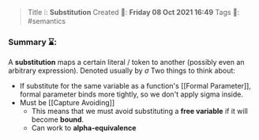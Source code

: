 > Title ❕: **Substitution**
> Created 📅: **Friday 08 Oct 2021 16:49**
  Tags 📎: #semantics 

### Summary ⌛:
A **substitution** maps a certain literal / token to another (possibly even an arbitrary expression). Denoted usually by $\sigma$
Two things to think about:
- If substitute for the same variable as a function's [[Formal Parameter]], formal parameter binds more tightly, so we don't apply sigma inside.
- Must be [[Capture Avoiding]]
	- This means that we must avoid substituting a **free variable** if it will become **bound**.
	- Can work to **alpha-equivalence**